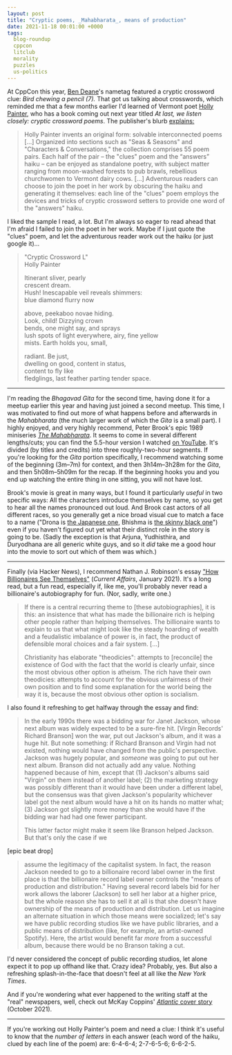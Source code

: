 ```yaml
---
layout: post
title: "Cryptic poems, _Mahabharata_, means of production"
date: 2021-11-18 00:01:00 +0000
tags:
  blog-roundup
  cppcon
  litclub
  morality
  puzzles
  us-politics
---
```


At CppCon this year, [Ben Deane](https://cpp.chat/guests/ben_deane/)'s
nametag featured a cryptic crossword clue: _Bird chewing a pencil (7)._
That got us talking about crosswords, which reminded me that a few
months earlier I'd learned of Vermont poet [Holly Painter](http://www.hollypainter.com/),
who has a book coming out next year titled _At last, we listen closely:
cryptic crossword poems_. The publisher's blurb
[explains:](http://www.hollypainter.com/at-last-we-listen-closely-cryptic-crossword-poems/)

> Holly Painter invents an original form: solvable interconnected
> poems [...] Organized into sections such as "Seas & Seasons" and "Characters & Conversations,"
> the collection comprises 55 poem pairs. Each half of the pair – the "clues" poem
> and the “answers” haiku – can be enjoyed as standalone poetry, with subject matter
> ranging from moon-washed forests to pub brawls, rebellious churchwomen to Vermont
> dairy cows. [...] Adventurous readers can choose to join the poet in her work
> by obscuring the haiku and generating it themselves: each line of the "clues"
> poem employs the devices and tricks of cryptic crossword setters to provide
> one word of the "answers" haiku.

I liked the sample I read, a lot. But I'm always so eager to read ahead
that I'm afraid I failed to join the poet in her work. Maybe if I just quote
the "clues" poem, and let the adventurous reader work out the haiku (or just
google it)...

> "Cryptic Crossword L"  
> Holly Painter
>
> Itinerant sliver, pearly  
> crescent dream.  
> Hush! Inescapable veil reveals shimmers:  
> blue diamond flurry now
>
> above, peekaboo novae hiding.  
> Look, child! Dizzying crown  
> bends, one might say, and sprays  
> lush spots of light everywhere, airy, fine yellow  
> mists. Earth holds you, small,
>
> radiant. Be just,  
> dwelling on good, content in status,  
> content to fly like  
> fledglings, last feather parting tender space.

----

I'm reading the _Bhagavad Gita_ for the second time,
having done it for a meetup earlier this year and having just joined
a second meetup. This time, I was motivated to find out more of
what happens before and afterwards in the _Mahabharata_ (the much
larger work of which the _Gita_ is a small part).
I highly enjoyed, and very highly recommend,
Peter Brook's epic 1989 miniseries
[_The Mahabharata_](https://en.wikipedia.org/wiki/The_Mahabharata_(1989_film)).
It seems to come in several different lengths/cuts; you can
find the 5.5-hour version I watched
[on YouTube](https://www.youtube.com/watch?v=rEDO3dlU8U8).
It's divided (by titles and credits) into three
roughly-two-hour segments. If you're looking for
the _Gita_ portion specifically, I recommend watching some
of the beginning (3m–7m) for context, and then
3h14m–3h28m for the _Gita_, and then 5h08m–5h09m
for the recap. If the beginning hooks you and you end up
watching the entire thing in one sitting, you will not have
lost.

Brook's movie is great in many ways, but I found it
particularly _useful_ in two specific ways: All the characters
introduce themselves by name, so you get to hear all the names
pronounced out loud. And Brook cast actors of all different races,
so you generally get a nice broad visual cue to match a face to a name
("Drona is [the Japanese one](https://www.yoshioida.com/),
Bhishma is [the skinny black one](https://en.wikipedia.org/wiki/Sotigui_Kouyat%C3%A9)")
even if you haven't figured out yet what their distinct role in
the story is going to be. (Sadly the exception is
that Arjuna, Yudhisthira, and Duryodhana are all generic
white guys, and so it _did_ take me a good hour into the movie
to sort out which of them was which.)

----

Finally (via Hacker News), I recommend Nathan J. Robinson's essay
["How Billionaires See Themselves"](https://www.currentaffairs.org/2021/01/how-billionaires-see-themselves)
(_Current Affairs_, January 2021). It's a long read, but a fun read,
especially if, like me, you'll probably never read a
billionaire's autobiography for fun. (Nor, sadly, write one.)

> If there is a central recurring theme to [these autobiographies],
> it is this: an insistence that what has made the billionaire rich
> is helping other people rather than helping themselves. The billionaire
> wants to explain to us that what might look like the steady hoarding
> of wealth and a feudalistic imbalance of power is, in fact, the product
> of defensible moral choices and a fair system. [...]
>
> Christianity has elaborate "theodicies": attempts to [reconcile]
> the existence of God with the
> fact that the world is clearly unfair, since the most obvious other option
> is atheism. The rich have their own theodicies: attempts to account
> for the obvious unfairness of their own position and to find some
> explanation for the world being the way it is, because the most
> obvious other option is socialism.

I also found it refreshing to get halfway through the essay and find:

> In the early 1990s there was a bidding war for Janet Jackson,
> whose next album was widely expected to be a sure-fire hit.
> [Virgin Records' Richard Branson] won the war, put out Jackson's album,
> and it was a huge hit. But note something: if Richard Branson and Virgin
> had not existed, nothing would have changed from the public's perspective.
> Jackson was hugely popular, and _someone_ was going to put out her next album.
> Branson did not actually add any value. Nothing happened because of him,
> except that (1) Jackson's albums said "Virgin" on them instead of another
> label; (2) the marketing strategy was possibly different than it
> would have been under a different label, but the consensus was that
> given Jackson's popularity whichever label got the next album would
> have a hit on its hands no matter what; (3) Jackson got slightly more
> money than she would have if the bidding war had had one fewer participant.
>
> This latter factor might make it seem like Branson helped Jackson.
> But that's only the case if we

[epic beat drop]

> assume the legitimacy of the capitalist system. In fact, the
> reason Jackson needed to go to a billionaire record label owner
> in the first place is that the billionaire record label owner
> controls the "means of production and distribution."
> Having several record labels bid for her work allows
> the laborer (Jackson) to sell her labor at a higher price,
> but the whole reason she has to sell it at all is that she
> doesn't have ownership of the means of production and distribution.
> Let us imagine an alternate situation in which those means were
> socialized; let's say we have public recording studios like we
> have public libraries, and a public means of distribution
> (like, for example, an artist-owned Spotify). Here,
> the artist would benefit far _more_ from a successful album,
> because there would be no Branson taking a cut.

I'd never considered the concept of public recording studios,
let alone expect it to pop up offhand like that. Crazy idea?
Probably, yes. But also a refreshing splash-in-the-face that
doesn't feel at all like the _New York Times_.

And if you're wondering what ever happened to the writing staff
at the "real" newspapers, well, check out McKay Coppins'
[_Atlantic_ cover story](https://www.theatlantic.com/magazine/archive/2021/11/alden-global-capital-killing-americas-newspapers/620171/)
(October 2021).

----

If you're working out Holly Painter's poem and need a clue:
I think it's useful to know that the _number of letters_ in
each answer (each word of the haiku, clued by each line of the poem)
are: 6-4-6-4; 2-7-6-5-6; 6-6-2-5.
